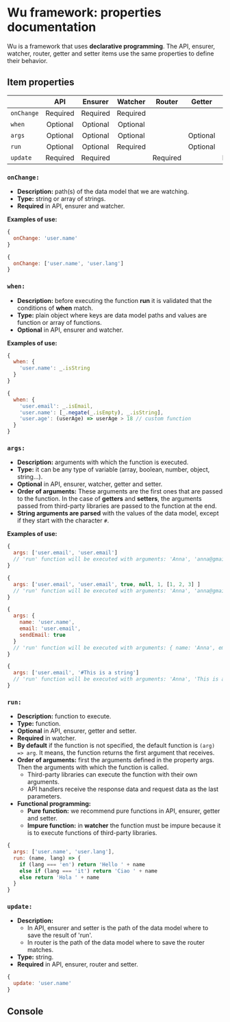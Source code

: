 # Wu framework: properties documentation

Wu is a framework that uses **declarative programming**. The API, ensurer, watcher, router, getter and setter items use the same properties to define their behavior.

## Item properties

|            | API      | Ensurer  | Watcher  | Router   | Getter   | Setter   |
|------------|:--------:|:--------:|:--------:|:--------:|:--------:|:--------:|
| `onChange` | Required | Required | Required |          |          |          |
| `when`     | Optional | Optional | Optional |          |          |          |
| `args`     | Optional | Optional | Optional |          | Optional | Optional |
| `run`      | Optional | Optional | Required |          | Optional | Optional |
| `update`   | Required | Required |          | Required |          | Required |

### `onChange:`

* **Description:** path(s) of the data model that we are watching.
* **Type:** string or array of strings.
* **Required** in API, ensurer and watcher.

**Examples of use:**
```javascript
{
  onChange: 'user.name'
}
```

```javascript
{
  onChange: ['user.name', 'user.lang']
}
```

### `when:`

* **Description:** before executing the function **run** it is validated that the conditions of **when** match.
* **Type:** plain object where keys are data model paths and values are function or array of functions.
* **Optional** in API, ensurer and watcher.

**Examples of use:**
```javascript
{
  when: {
    'user.name': _.isString
  }
}
```

```javascript
{
  when: {
    'user.email': _.isEmail,
    'user.name': [_.negate(_.isEmpty), _.isString],
    'user.age': (userAge) => userAge > 18 // custom function
  }
}
```

### `args:`

* **Description:** arguments with which the function is executed.
* **Type:** it can be any type of variable (array, boolean, number, object, string...).
* **Optional** in API, ensurer, watcher, getter and setter.
* **Order of arguments:** These arguments are the first ones that are passed to the function. In the case of **getters** and **setters**, the arguments passed from third-party libraries are passed to the function at the end.
* **String arguments are parsed** with the values of the data model, except if they start with the character `#`.

**Examples of use:**
```javascript
{
  args: ['user.email', 'user.email']
  // 'run' function will be executed with arguments: 'Anna', 'anna@gmail.com'
}
```

```javascript
{
  args: ['user.email', 'user.email', true, null, 1, [1, 2, 3] ]
  // 'run' function will be executed with arguments: 'Anna', 'anna@gmail.com', true, null, 1, [1, 2, 3]
}
```

```javascript
{
  args: {
    name: 'user.name',
    email: 'user.email',
    sendEmail: true
  }
  // 'run' function will be executed with arguments: { name: 'Anna', email: 'anna@gmail.com', sendEmail: true }
}
```

```javascript
{
  args: ['user.email', '#This is a string']
  // 'run' function will be executed with arguments: 'Anna', 'This is a string'
}
```

### `run:`

* **Description:** function to execute.
* **Type:** function.
* **Optional** in API, ensurer, getter and setter.
* **Required** in watcher.
* **By default** if the function is not specified, the default function is `(arg) => arg`. It means, the function returns the first argument that receives.
* **Order of arguments:** first the arguments defined in the property args. Then the arguments with which the function is called.
  * Third-party libraries can execute the function with their own arguments.
  * API handlers receive the response data and request data as the last parameters.
* **Functional programming:**
  * **Pure function:** we recommend pure functions in API, ensurer, getter and setter.
  * **Impure function:** in **watcher** the function must be impure because it is to execute functions of third-party libraries.

```javascript
{
  args: ['user.name', 'user.lang'],
  run: (name, lang) => {
    if (lang === 'en') return 'Hello ' + name
    else if (lang === 'it') return 'Ciao ' + name
    else return 'Hola ' + name
  }
}
```

### `update:`

* **Description:**
  * In API, ensurer and setter is the path of the data model where to save the result of 'run'.
  * In router is the path of the data model where to save the router matches.
* **Type:** string.
* **Required** in API, ensurer, router and setter.

```javascript
{
  update: 'user.name'
}
```

## Console
